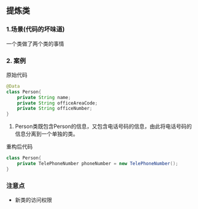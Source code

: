 ## 提炼类

### 1.场景(代码的坏味道)
一个类做了两个类的事情

### 2. 案例

原始代码
```java
@Data
class Person{
    private String name;
    private String officeAreaCode;
    private String officeNumber;
}
```
1. Person类既包含Person的信息，又包含电话号码的信息，由此将电话号码的信息分离到一个单独的类。

重构后代码
```java
class Person{
    private TelePhoneNumber phoneNumber = new TelePhoneNumber(); 
}
```

### 注意点
+ 新类的访问权限

                                                                                                                                                                                                                                                                                                                                                                                                                                                                                                                                                                                                                                                                                                                                                                                                                                                                                                                                                                                                                                                                                                                                                                                                                                                                               